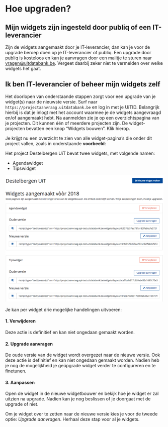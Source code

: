 ---
---

# Hoe upgraden?

## Mijn widgets zijn ingesteld door publiq of een IT-leverancier
Zijn de widgets aangemaakt door je IT-leverancier, dan kan je voor de upgrade beroep doen op je IT-leverancier of publiq. Een upgrade door publiq is kosteloos en kan je aanvragen door een mailtje te sturen naar [vragen@uitdatabank.be](mailto:vragen@uitdatabank.be). Vergeet daarbij zeker niet te vermelden over welke widgets het gaat.

## Ik ben IT-leverancier of beheer mijn widgets zelf 
Het doorlopen van onderstaande stappen zorgt voor een upgrade van je widget(s) naar de nieuwste versie. 
Surf naar ```https://projectaanvraag.uitdatabank.be``` en log in met je UiTID. Belangrijk hierbij is dat je inlogt met het account waarmee je de widgets aangevraagd en/of aangemaakt hebt. 
Na aanmelden zie je op een overzichtspagina van je projecten. Dit kunnen één of meerdere projecten zijn. De widget-projecten bevatten een knop “Widgets bouwen”. Klik hierop.

Je krijgt nu een overzicht te zien van alle widget-pagina’s die onder dit project vallen, zoals in onderstaande **voorbeeld**:
 
Het project Destelbergen UiT bevat twee widgets, met volgende namen:
* Agendawidget
* Tipswidget

![Voorbeeld-Destelbergen](/img/Voorbeeld-Destelbergen.png "Voorbeeld Destelbergen")

Je kan per widget drie mogelijke handelingen uitvoeren:

#### **1. Verwijderen** 
Deze actie is definitief en kan niet ongedaan gemaakt worden.

#### **2. Upgrade aanvragen** 
De oude versie van de widget wordt overgezet naar de nieuwe versie. Ook deze actie is definitief en kan niet ongedaan gemaakt worden. Nadien heb je nog de mogelijkheid je geüpgrade widget verder te configureren en te finetunen.

#### **3. Aanpassen** 

Open de widget in de nieuwe widgetbouwer en bekijk hoe je widget er zal uitzien na upgrade. Nadien kan je nog beslissen of je doorgaat met de upgrade of niet.  

Om je widget over te zetten naar de nieuwe versie kies je voor de tweede optie: *Upgrade aanvragen*. 
Herhaal deze stap voor al je widgets.
